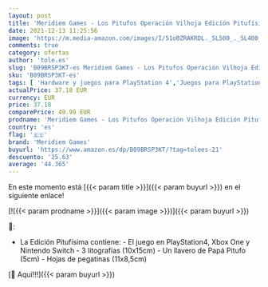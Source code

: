 ```yaml
---
layout: post
title: 'Meridiem Games - Los Pitufos Operación Vilhoja Edición Pitufísima - Playstation 4'
date: 2021-12-13 11:25:56
image: 'https://m.media-amazon.com/images/I/51oBZRAKRDL._SL500_._SL400_.jpg'
comments: true
category: ofertas
author: 'tole.es'
slug: 'B09BRSP3KT-es Meridiem Games - Los Pitufos Operación Vilhoja Edición...'
sku: 'B09BRSP3KT-es'
tags: [ 'Hardware y juegos para PlayStation 4','Juegos para PlayStation 4','Videojuegos','meridiem games','playstation', ]
actualPrice: 37.18 EUR
currency: EUR
price: 37.18
comparePrice: 49.99 EUR
prodname: 'Meridiem Games - Los Pitufos Operación Vilhoja Edición Pitufísima - Playstation 4'
country: 'es'
flag: '🇪🇸'
brand: 'Meridiem Games'
buyurl: 'https://www.amazon.es/dp/B09BRSP3KT/?tag=tolees-21'
descuento: '25.63'
average: '44.365'
---
```


En este momento está [{{< param title >}}]({{< param buyurl >}}) en el siguiente enlace!

[![{{< param prodname >}}]({{< param image >}})]({{< param buyurl >}})

🔎:

- La Edición Pitufísima contiene: - El juego en PlayStation4, Xbox One y Nintendo Switch - 3 litografías (10x15cm) - Un llavero de Papá Pitufo (5cm) - Hojas de pegatinas (11x8,5cm)

[🛒 Aquí!!!]({{< param buyurl >}})
